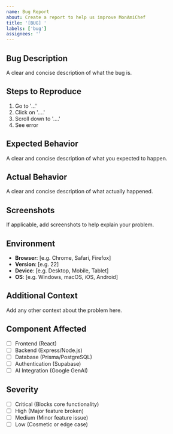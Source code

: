 ```yaml
---
name: Bug Report
about: Create a report to help us improve MonAmiChef
title: '[BUG] '
labels: ['bug']
assignees: ''
---
```


## Bug Description
A clear and concise description of what the bug is.

## Steps to Reproduce
1. Go to '...'
2. Click on '....'
3. Scroll down to '....'
4. See error

## Expected Behavior
A clear and concise description of what you expected to happen.

## Actual Behavior
A clear and concise description of what actually happened.

## Screenshots
If applicable, add screenshots to help explain your problem.

## Environment
- **Browser**: [e.g. Chrome, Safari, Firefox]
- **Version**: [e.g. 22]
- **Device**: [e.g. Desktop, Mobile, Tablet]
- **OS**: [e.g. Windows, macOS, iOS, Android]

## Additional Context
Add any other context about the problem here.

## Component Affected
- [ ] Frontend (React)
- [ ] Backend (Express/Node.js)
- [ ] Database (Prisma/PostgreSQL)
- [ ] Authentication (Supabase)
- [ ] AI Integration (Google GenAI)

## Severity
- [ ] Critical (Blocks core functionality)
- [ ] High (Major feature broken)
- [ ] Medium (Minor feature issue)
- [ ] Low (Cosmetic or edge case)